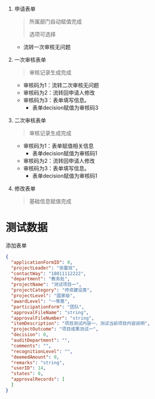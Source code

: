 1. 申请表单

   > 所属部门自动赋值完成
   >
   > 选项可选择

   - 流转一次审核无问题

2. 一次审核表单

   > 审核记录生成完成

   - 审核码为1：流转二次审核无问题
   - 审核码为2：流转回申请人修改
   - 审核码为3：表单填写信息。
     - 表单decision赋值为审核码3

3. 二次审核表单

   >审核记录生成完成

   - 审核码为1：表单赋值相关信息
     - 表单decision赋值为审核码1
   - 审核码为2：流转回申请人修改
   - 审核码为3：表单填写信息。
     - 表单decision赋值为审核码1

4. 修改表单

   > 基础信息赋值完成





# 测试数据

添加表单

```json
{
  "applicationFormID": 0,
  "projectLeader": "张雷双",
  "contactWay": "18011112222",
  "department": "教务处",
  "projectName": "测试项目一",
  "projectCategory": "师资建设类",
  "projectLevel": "国家级",
  "awardLevel": "一等第",
  "participationForm": "团队",
  "approvalFileName": "string",
  "approvalFileNumber": "string",
  "itemDescription": "项目测试内容一，测试当前项目内容说明",
  "projectOutcome": "项目成果测试一",
  "decision": 0,
  "auditDepartment": "",
  "comments": "",
  "recognitionLevel": "",
  "deemedAmount": 0,
  "remarks": "string",
  "userID": 14,
  "states": 0,
  "approvalRecords": [
  ]
}
```

